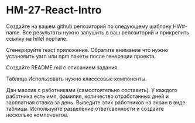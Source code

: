 # HM-27-React-Intro
Создайте на вашем github репозиторий по следующему шаблону HW#-name. Все результаты нужно запушить в ваш репозиторий и прикрепить ссылку на hillel портале.

Сгенерируйте react приложение. Обратите внимание что нужно установить yarn или npm пакеты после генерации проекта.

Создайте README.md с описанием задания.

Таблица
Использовать нужно класссовые компоненты.

Дан массив с работниками (самостоятельно составить). У каждого работника есть имя, фамилия, количество отработанных дней и зарплатная ставка за день. Выведите этих работников на экран в виде таблицы. Используйте разделение ответсвенности и создайте несколько компонентов.
